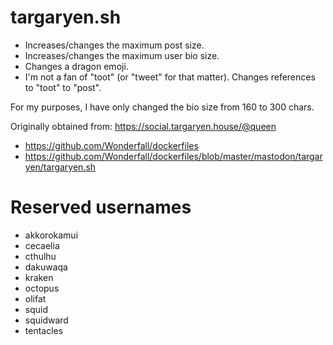 # targaryen.sh 

* Increases/changes the maximum post size.
* Increases/changes the maximum user bio size.
* Changes a dragon emoji.
* I'm not a fan of "toot" (or "tweet" for that matter). Changes references to "toot" to "post".

For my purposes, I have only changed the bio size from 160 to 300 chars.

Originally obtained from: https://social.targaryen.house/@queen

* https://github.com/Wonderfall/dockerfiles
* https://github.com/Wonderfall/dockerfiles/blob/master/mastodon/targaryen/targaryen.sh


# Reserved usernames

- akkorokamui
- cecaelia
- cthulhu
- dakuwaqa
- kraken
- octopus
- olifat
- squid
- squidward
- tentacles
